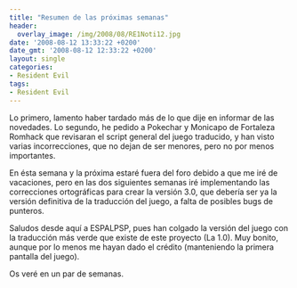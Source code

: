 ```yaml
---
title: "Resumen de las próximas semanas"
header:
  overlay_image: /img/2008/08/RE1Noti12.jpg
date: '2008-08-12 13:33:22 +0200'
date_gmt: '2008-08-12 12:33:22 +0200'
layout: single
categories:
- Resident Evil
tags:
- Resident Evil
---
```

Lo primero, lamento haber tardado más de lo que dije en informar de las novedades. 
Lo segundo, he pedido a Pokechar y Monicapo de Fortaleza Romhack que revisaran el 
script general del juego traducido, y han visto varias incorrecciones, que no dejan 
de ser menores, pero no por menos importantes.

En ésta semana y la próxima estaré fuera del foro debido a que me iré de vacaciones, 
pero en las dos siguientes semanas iré implementando las correcciones ortográficas 
para crear la versión 3.0, que debería ser ya la versión definitiva de la traducción 
del juego, a falta de posibles bugs de punteros.

Saludos desde aquí a ESPALPSP, pues han colgado la versión del juego con la traducción 
más verde que existe de este proyecto (La 1.0). Muy bonito, aunque por lo menos me hayan 
dado el crédito (manteniendo la primera pantalla del juego).

Os veré en un par de semanas.
